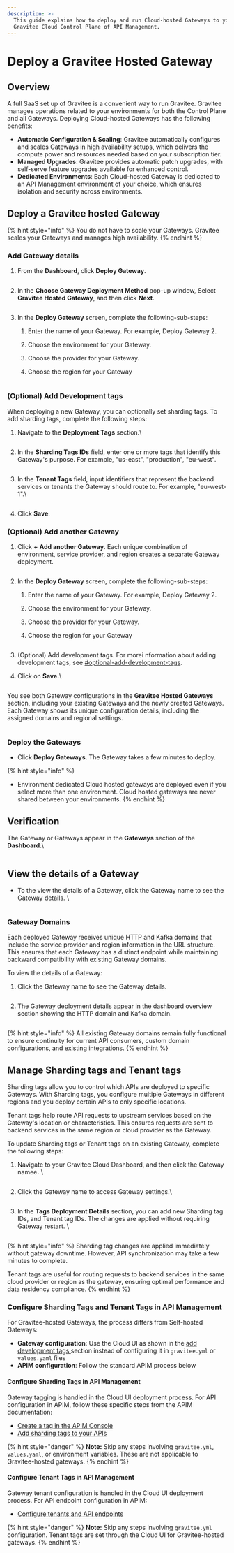 ```yaml
---
description: >-
  This guide explains how to deploy and run Cloud-hosted Gateways to your
  Gravitee Cloud Control Plane of API Management.
---
```


# Deploy a Gravitee Hosted Gateway

## Overview

A full SaaS set up of Gravitee is a convenient way to run Gravitee. Gravitee manages operations related to your environments for both the Control Plane and all Gateways. Deploying Cloud-hosted Gateways has the following benefits:

* **Automatic Configuration & Scaling**: Gravitee automatically configures and scales Gateways in high availability setups, which delivers the compute power and resources needed based on your subscription tier.
* **Managed Upgrades**: Gravitee provides automatic patch upgrades, with self-serve feature upgrades available for enhanced control.
* **Dedicated Environments**: Each Cloud-hosted Gateway is dedicated to an API Management environment of your choice, which ensures isolation and security across environments.

## Deploy a Gravitee hosted Gateway

{% hint style="info" %}
You do not have to scale your Gateways. Gravitee scales your Gateways and manages high availability.
{% endhint %}

### Add Gateway details

1.  From the **Dashboard**, click **Deploy Gateway**.

    <figure><img src="../.gitbook/assets/5458CF8E-7FFE-4961-9EE5-761E3A3E75CB.jpeg" alt=""><figcaption></figcaption></figure>
2.  In the **Choose Gateway Deployment Method** pop-up window, Select **Gravitee Hosted Gateway**, and then click **Next**.

    <figure><img src="../.gitbook/assets/6E074878-3A2D-404F-920F-FFE8B74559CB_1_201_a.jpeg" alt=""><figcaption></figcaption></figure>
3. In the **Deploy Gateway** screen, complete the following-sub-steps:
   1. Enter the name of your Gateway. For example, Deploy Gateway 2.
   2. Choose the environment for your Gateway.&#x20;
   3. Choose the provider for your Gateway.
   4.  Choose the region for your Gateway

       <figure><img src="../.gitbook/assets/deploy-gateway-2.png" alt=""><figcaption></figcaption></figure>

### (Optional) Add Development tags

When deploying a new Gateway, you can optionally set sharding tags. To add sharding tags, complete the following steps:

1.  Navigate to the **Deployment Tags** section.\


    <figure><img src="../.gitbook/assets/deployment-tags-cloud-version.png" alt=""><figcaption></figcaption></figure>
2.  In the **Sharding Tags IDs** field, enter one or more tags that identify this Gateway's purpose. For example, "us-east", "production", "eu-west".

    <figure><img src="../.gitbook/assets/sharding-tag-ids-cloud.png" alt=""><figcaption></figcaption></figure>


3.  In the **Tenant Tags** field, input identifiers that represent the backend services or tenants the Gateway should route to. For example, "eu-west-1".\


    <figure><img src="../.gitbook/assets/tenant-tag-ids-description.png" alt=""><figcaption></figcaption></figure>
4. Click **Save**.&#x20;

### (Optional) Add another Gateway&#x20;

1. Click **+** **Add another Gateway**. Each unique combination of environment, service provider, and region creates a separate Gateway deployment.&#x20;

<figure><img src="../.gitbook/assets/add-another-gateway.png" alt=""><figcaption></figcaption></figure>

2. In the **Deploy Gateway** screen, complete the following-sub-steps:
   1. Enter the name of your Gateway. For example, Deploy Gateway 2.
   2. Choose the environment for your Gateway.&#x20;
   3. Choose the provider for your Gateway.
   4.  Choose the region for your Gateway

       <figure><img src="../.gitbook/assets/deploy-gateway-2.png" alt=""><figcaption></figcaption></figure>
3. (Optional) Add development tags. For morei nformation about adding development tags, see [#optional-add-development-tags](gravitee-hosted-gateways.md#optional-add-development-tags "mention").
4.  Click on **Save.**\


    <figure><img src="../.gitbook/assets/click-on-save.png" alt=""><figcaption></figcaption></figure>

You see both Gateway configurations in the **Gravitee Hosted Gateways** section, including your existing Gateways and the newly created Gateways. Each Gateway shows its unique configuration details, including the assigned domains and regional settings.

<figure><img src="../.gitbook/assets/two-deployed-gateways.png" alt=""><figcaption></figcaption></figure>

### Deploy the Gateways

* Click **Deploy Gateways**. The Gateway takes a few minutes to deploy.

{% hint style="info" %}
- Environment dedicated Cloud hosted gateways are deployed even if you select more than one environment. Cloud hosted gateways are never shared between your environments.
{% endhint %}

## Verification

The Gateway or Gateways appear in the **Gateways** section of the **Dashboard**.\


<figure><img src="../.gitbook/assets/image (3).png" alt=""><figcaption></figcaption></figure>

## View the details of a Gateway

*   To the view the details of a Gateway, click the Gateway name to see the Gateway details. \


    <figure><img src="../.gitbook/assets/image (2).png" alt=""><figcaption></figcaption></figure>

### Gateway Domains

Each deployed Gateway receives unique HTTP and Kafka domains that include the service provider and region information in the URL structure. This ensures that each Gateway has a distinct endpoint while maintaining backward compatibility with existing Gateway domains.

To view the details of a Gateway:&#x20;

1.  Click the Gateway name to see the Gateway details.&#x20;

    <figure><img src="../.gitbook/assets/viewing-gateway-domains.png" alt=""><figcaption></figcaption></figure>
2.  The Gateway deployment details appear in the dashboard overview section showing the HTTP domain and Kafka domain.&#x20;

    <figure><img src="../.gitbook/assets/gateway-deployment-details.png" alt=""><figcaption></figcaption></figure>

{% hint style="info" %}
All existing Gateway domains remain fully functional to ensure continuity for current API consumers, custom domain configurations, and existing integrations.
{% endhint %}

## Manage Sharding tags and Tenant tags&#x20;

Sharding tags allow you to control which APIs are deployed to specific Gateways. With Sharding tags, you configure multiple Gateways in different regions and you deploy certain APIs to only specific locations.

Tenant tags help route API requests to upstream services based on the Gateway's location or characteristics. This ensures requests are sent to backend services in the same region or cloud provider as the Gateway.

To update Sharding tags or Tenant tags on an existing Gateway, complete the following steps:

1.  Navigate to your Gravitee Cloud Dashboard, and then click the Gateway name&#x65;**.** \


    <figure><img src="../.gitbook/assets/sharding-tags-gateway.png" alt=""><figcaption></figcaption></figure>
2.  Click the Gateway name to access Gateway settings.\


    <figure><img src="../.gitbook/assets/general-details.png" alt=""><figcaption></figcaption></figure>
3.  In the **Tags Deployment Details** section, you can add new Sharding tag IDs, and Tenant tag IDs. The changes are applied without requiring Gateway restart. \


    <figure><img src="../.gitbook/assets/add-more sharding-tag-ids-and-tenant-ids.png" alt=""><figcaption></figcaption></figure>

{% hint style="info" %}
Sharding tag changes are applied immediately without gateway downtime. However, API synchronization may take a few minutes to complete.

Tenant tags are useful for routing requests to backend services in the same cloud provider or region as the gateway, ensuring optimal performance and data residency compliance.
{% endhint %}

### Configure Sharding Tags and Tenant Tags in API Management

For Gravitee-hosted Gateways, the process differs from Self-hosted Gateways:

* **Gateway configuration**: Use the Cloud UI as shown in the [add development tags ](gravitee-hosted-gateways.md#optional-add-development-tags)section instead of configuring it in `gravitee.yml` or `values.yaml` files
* **APIM configuration**: Follow the standard APIM process below

#### Configure Sharding Tags in API Management

Gateway tagging is handled in the Cloud UI deployment process. For API configuration in APIM, follow these specific steps from the APIM documentation:

* [Create a tag in the APIM Console](https://documentation.gravitee.io/apim/configure-and-manage-the-platform/gravitee-gateway/sharding-tags#create-a-tag-in-the-apim-console)
* [Add sharding tags to your APIs](https://documentation.gravitee.io/apim/configure-and-manage-the-platform/gravitee-gateway/sharding-tags#add-sharding-tags-to-your-apis)

{% hint style="danger" %}
**Note:** Skip any steps involving `gravitee.yml`, `values.yaml`, or environment variables. These are not applicable to Gravitee-hosted gateways.
{% endhint %}

#### Configure Tenant Tags in API Management

Gateway tenant configuration is handled in the Cloud UI deployment process. For API endpoint configuration in APIM:

* [Configure tenants and API endpoints](https://documentation.gravitee.io/apim/configure-and-manage-the-platform/gravitee-gateway/tenants)

{% hint style="danger" %}
**Note:** Skip any steps involving `gravitee.yml` configuration. Tenant tags are set through the Cloud UI for Gravitee-hosted gateways.
{% endhint %}
